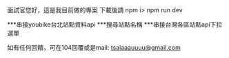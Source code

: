 面試官您好，這是我目前做的專案
下載後請
npm i> npm run dev

***串接youbike台北站點資料api
***搜尋站點名稱
***串接台灣各區站點api下拉選單

如有任何回饋，可在104回覆或是mail: tsaiaaauuuu@gmail.com